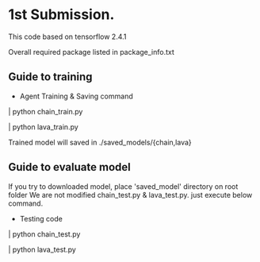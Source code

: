 # 1st Submission.
This code based on tensorflow 2.4.1

Overall required package listed in package_info.txt


## Guide to training

* Agent Training & Saving command

| python chain_train.py

| python lava_train.py

Trained model will saved in ./saved_models/{chain,lava}

## Guide to evaluate model

If you try to downloaded model, place 'saved_model' directory on root folder
We are not modified chain_test.py & lava_test.py. just execute below command.

* Testing code

| python chain_test.py

| python lava_test.py